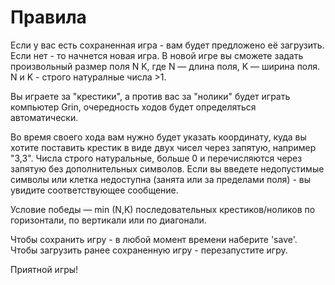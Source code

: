# Правила

Если у вас есть сохраненная игра - вам будет предложено её загрузить.
Если нет - то начнется новая игра.
В новой игре вы сможете задать произвольный размер поля N K, где N — длина поля, K — ширина поля. N и K - строго натуралные числа >1.

Вы играете за "крестики", а против вас за "нолики" будет играть компьютер Grin, очередность ходов будет определяться автоматически. 

Во время своего хода вам нужно будет указать координату, куда вы хотите поставить крестик в виде двух чисел через запятую, например "3,3". Числа строго натуральные, больше 0 и перечисляются через запятую без дополнительных символов. 
Если вы введете недопустимые символы или клетка недоступна (занята или за пределами поля) - вы увидите соответствующее сообщение. 

Условие победы — min (N,K) последовательных крестиков/ноликов по горизонтали, по вертикали или по диагонали.

Чтобы сохранить игру - в любой момент времени наберите 'save'.
Чтобы загрузить ранее сохраненную игру - перезапустите игру.

Приятной игры!
